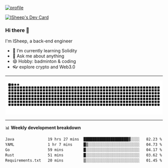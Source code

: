[![profile](https://user-images.githubusercontent.com/54968314/208005045-e4b42f3b-833d-4242-bfcc-e764865553a2.svg)](https://www.calligrapher.ai/)

<a href="https://app.daily.dev/linziyang1106"><img src="https://api.daily.dev/devcards/v2/i4Spwx5Skx5FpTqWcwoit.png?r=kgx&type=wide" width="652" alt="ISheep's Dev Card"/></a>

### Hi there 🐏

I'm ISheep, a back-end engineer

- 🔭 I’m currently learning Solidity
- 💬 Ask me about anything
- 😄 Hobby: badminton & coding
- 👓 explore crypto and Web3.0

-------

![](https://raw.githubusercontent.com/ISheepp/ISheepp/output/github-contribution-grid-snake.svg)

-------

📊 **Weekly development breakdown**
<!--START_SECTION:waka-->

```txt
Java               19 hrs 27 mins  ████████████████████▓░░░░   82.23 %
YAML               1 hr 7 mins     █▒░░░░░░░░░░░░░░░░░░░░░░░   04.73 %
Go                 59 mins         █░░░░░░░░░░░░░░░░░░░░░░░░   04.17 %
Rust               51 mins         █░░░░░░░░░░░░░░░░░░░░░░░░   03.62 %
Requirements.txt   20 mins         ▒░░░░░░░░░░░░░░░░░░░░░░░░   01.45 %
```

<!--END_SECTION:waka-->
